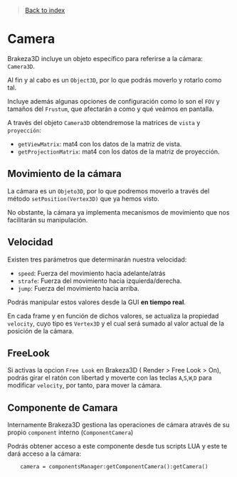 >[Back to index](https://github.com/rzeronte/brakeza3d/blob/master/doc/00-index.md)

# Camera

Brakeza3D incluye un objeto específico para referirse a la cámara: `Camera3D`.

Al fin y al cabo es un `Object3D`, por lo que podrás moverlo y rotarlo como tal.

Incluye además algunas opciones de configuración como lo son el `FOV` y tamaños del `Frustum`, que
afectarán a como y qué veámos en pantalla.

A través del objeto `Camera3D` obtendremose la matrices de `vista` y `proyección`:

- `getViewMatrix`: mat4 con los datos de la matriz de vista.
- `getProjectionMatrix`: mat4 con los datos de la matriz de proyección.

## Movimiento de la cámara

La cámara es un `Objeto3D`, por lo que podremos moverlo a través del 
método `setPosition(Vertex3D)` que ya hemos visto.

No obstante, la cámara ya implementa mecanismos de movimiento que nos facilitarán su
manipulación.

## Velocidad

Existen tres parámetros que determinarán nuestra velocidad:
 
- `speed`: Fuerza del movimiento hacia adelante/atrás
- `strafe`: Fuerza del movimiento hacia izquierda/derecha.
- `jump`: Fuerza del movimiento hacia arriba.

Podrás manipular estos valores desde la GUI **en tiempo real**.

En cada frame y en función de dichos valores, se actualiza la propiedad ``velocity``, cuyo tipo es `Vertex3D` y el cual será
sumado al valor actual de la posición de la cámara.


## FreeLook

Si activas la opcion ``Free Look`` en Brakeza3D ( Render > Free Look > On), podrás girar el ratón con libertad y moverte con las teclas
 `A`,`S`,`W`,`D` para modificar `velocity`, por tanto, para mover la cámara.

## Componente de Camara

Internamente Brakeza3D gestiona las operaciones de cámara através de su propio ``component`` interno (`ComponentCamera`)

Podrás obtener acceso a este componente desde tus scripts LUA y este te dará acceso a la cámara:

```
    camera = componentsManager:getComponentCamera():getCamera()
```



